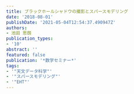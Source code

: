 ```yaml
---
title: ブラックホールシャドウの撮影とスパースモデリング
date: '2018-08-01'
publishDate: '2021-05-04T12:54:37.490947Z'
authors:
- 池田 思朗
publication_types:
- '10'
abstract: ''
featured: false
publication: '*数学セミナー*'
tags:
- '"天文データ科学"'
- '"スパースモデリング"'
- '"EHT"'
---
```

